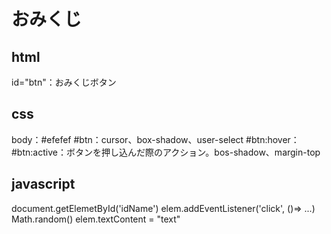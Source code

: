 # おみくじ

## html
id="btn"：おみくじボタン

## css
body：#efefef
#btn：cursor、box-shadow、user-select
#btn:hover：
#btn:active：ボタンを押し込んだ際のアクション。bos-shadow、margin-top

## javascript
document.getElemetById('idName')
elem.addEventListener('click', ()=> ...)
Math.random()
elem.textContent = "text"
